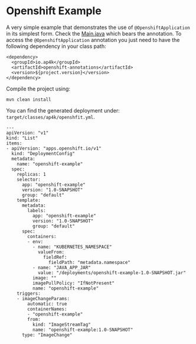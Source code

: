 # Openshift Example 

A very simple example that demonstrates the use of `@OpenshiftApplication` in its simplest form.
Check the [Main.java](src/main/java/io/ap4k/examples/openshift/Main.java) which bears the annotation.
To access the `@OpenshiftApplication` annotation you just need to have the following dependency in your
class path:

    <dependency>
      <groupId>io.ap4k</groupId>
      <artifactId>openshift-annotations</artifactId>
      <version>${project.version}</version>
    </dependency>
    
Compile the project using:

    mvn clean install
    
You can find the generated deployment under: `target/classes/ap4k/openshfit.yml`.

    ---
    apiVersion: "v1"
    kind: "List"
    items:
    - apiVersion: "apps.openshift.io/v1"
      kind: "DeploymentConfig"
      metadata:
        name: "openshift-example"
      spec:
        replicas: 1
        selector:
          app: "openshift-example"
          version: "1.0-SNAPSHOT"
          group: "default"
        template:
          metadata:
            labels:
              app: "openshift-example"
              version: "1.0-SNAPSHOT"
              group: "default"
          spec:
            containers:
            - env:
              - name: "KUBERNETES_NAMESPACE"
                valueFrom:
                  fieldRef:
                    fieldPath: "metadata.namespace"
              - name: "JAVA_APP_JAR"
                value: "/deployments/openshift-example-1.0-SNAPSHOT.jar"
              image: ""
              imagePullPolicy: "IfNotPresent"
              name: "openshift-example"
        triggers:
        - imageChangeParams:
            automatic: true
            containerNames:
            - "openshift-example"
            from:
              kind: "ImageStreamTag"
              name: "openshift-example:1.0-SNAPSHOT"
          type: "ImageChange"
    

